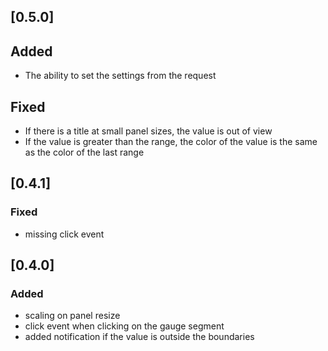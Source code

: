 ## [0.5.0]

## Added

- The ability to set the settings from the request

## Fixed

- If there is a title at small panel sizes, the value is out of view
- If the value is greater than the range, the color of the value is the same as the color of the last range

## [0.4.1]

### Fixed
- missing click event

## [0.4.0]

### Added
- scaling on panel resize
- click event when clicking on the gauge segment
- added notification if the value is outside the boundaries
